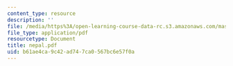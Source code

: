 ```yaml
---
content_type: resource
description: ''
file: /media/https%3A/open-learning-course-data-rc.s3.amazonaws.com/mas-666-developmental-entrepreneurship-fall-2003/b61ae4ca9c42ad747ca0567bc6e57f0a_nepal.pdf
file_type: application/pdf
resourcetype: Document
title: nepal.pdf
uid: b61ae4ca-9c42-ad74-7ca0-567bc6e57f0a
---
```

